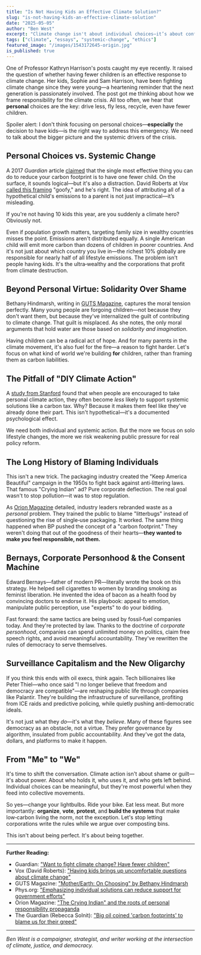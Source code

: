 ```yaml
---
title: "Is Not Having Kids an Effective Climate Solution?"
slug: "is-not-having-kids-an-effective-climate-solution"
date: "2025-05-05"
author: "Ben West"
excerpt: "Climate change isn't about individual choices—it’s about confronting corporate power, public manipulation, and systemic design."
tags: ["climate", "essays", "systemic-change", "ethics"]
featured_image: "/images/1543172645-origin.jpg"
is_published: true
---
```


One of Professor Kathryn Harrison's posts caught my eye recently. It raised the question of whether having fewer children is an effective response to climate change. Her kids, Sophie and Sam Harrison, have been fighting climate change since they were young—a heartening reminder that the next generation is passionately involved. The post got me thinking about how we frame responsibility for the climate crisis. All too often, we hear that **personal** choices are the key: drive less, fly less, recycle, even have fewer children.

Spoiler alert: I don't think focusing on personal choices—**especially** the decision to have kids—is the right way to address this emergency. We need to talk about the bigger picture and the systemic drivers of the crisis.

## Personal Choices vs. Systemic Change

A 2017 *Guardian* article [claimed](https://www.theguardian.com/environment/2017/jul/12/want-to-fight-climate-change-have-fewer-children) that the single most effective thing you can do to reduce your carbon footprint is to have one fewer child. On the surface, it sounds logical—but it's also a distraction. David Roberts at *Vox* [called this framing](https://www.vox.com/energy-and-environment/2017/7/26/16004062/kids-climate-change) "goofy," and he's right. The idea of attributing all of a hypothetical child's emissions to a parent is not just impractical—it’s misleading.

If you're not having 10 kids this year, are you suddenly a climate hero? Obviously not.

Even if population growth matters, targeting family size in wealthy countries misses the point. Emissions aren't distributed equally. A single American child will emit more carbon than dozens of children in poorer countries. And it's not just about which country you live in—the richest 10% globally are responsible for nearly half of all lifestyle emissions. The problem isn't people having kids. It's the ultra‑wealthy and the corporations that profit from climate destruction.

## Beyond Personal Virtue: Solidarity Over Shame

Bethany Hindmarsh, writing in [GUTS Magazine](http://gutsmagazine.ca/motherearth-on/), captures the moral tension perfectly. Many young people are forgoing children—not because they don't want them, but because they've internalized the guilt of contributing to climate change. That guilt is misplaced. As she notes, the only moral arguments that hold water are those based on *solidarity and imagination*.

Having children can be a radical act of hope. And for many parents in the climate movement, it's also fuel for the fire—a reason to fight harder. Let's focus on what kind of world we're building **for** children, rather than framing them as carbon liabilities.

## The Pitfall of "DIY Climate Action"

A [study from Stanford](https://phys.org/news/2017-06-emphasizing-individual-solutions-big-issues.html) found that when people are encouraged to take personal climate action, they often become *less* likely to support systemic solutions like a carbon tax. Why? Because it makes them feel like they've already done their part. This isn't hypothetical—it's a documented psychological effect.

We need both individual and systemic action. But the more we focus on solo lifestyle changes, the more we risk weakening public pressure for real policy reform.

## The Long History of Blaming Individuals

This isn't a new trick. The packaging industry created the "Keep America Beautiful" campaign in the 1950s to fight back against anti‑littering laws. That famous "Crying Indian" ad? Pure corporate deflection. The real goal wasn't to stop pollution—it was to stop regulation.

As [Orion Magazine](https://orionmagazine.org/article/the-new-abolitionists/) detailed, industry leaders rebranded waste as a *personal* problem. They trained the public to blame "litterbugs" instead of questioning the rise of single‑use packaging. It worked. The same thing happened when BP pushed the concept of a "carbon footprint." They weren't doing that out of the goodness of their hearts—**they wanted to make *you* feel responsible, not them.**

## Bernays, Corporate Personhood & the Consent Machine

Edward Bernays—father of modern PR—literally wrote the book on this strategy. He helped sell cigarettes to women by branding smoking as feminist liberation. He invented the idea of bacon as a health food by convincing doctors to endorse it. His playbook: appeal to emotion, manipulate public perception, use "experts" to do your bidding.

Fast forward: the same tactics are being used by fossil‑fuel companies today. And they're protected by law. Thanks to the doctrine of *corporate personhood*, companies can spend unlimited money on politics, claim free speech rights, and avoid meaningful accountability. They've rewritten the rules of democracy to serve themselves.

## Surveillance Capitalism and the New Oligarchy

If you think this ends with oil execs, think again. Tech billionaires like Peter Thiel—who once said "I no longer believe that freedom and democracy are compatible"—are reshaping public life through companies like Palantir. They're building the infrastructure of surveillance, profiting from ICE raids and predictive policing, while quietly pushing anti‑democratic ideals.

It's not just what they *do*—it's what they *believe*. Many of these figures see democracy as an obstacle, not a virtue. They prefer governance by algorithm, insulated from public accountability. And they've got the data, dollars, and platforms to make it happen.

## From "Me" to "We"

It's time to shift the conversation. Climate action isn't about shame or guilt—it's about power. About who holds it, who uses it, and who gets left behind. Individual choices can be meaningful, but they're most powerful when they feed into collective movements.

So yes—change your lightbulbs. Ride your bike. Eat less meat. But more importantly: **organize**, **vote**, **protest**, and **build the systems** that make low‑carbon living the norm, not the exception. Let's stop letting corporations write the rules while we argue over composting bins.

This isn't about being perfect. It's about being together.

---

**Further Reading:**

- Guardian: ["Want to fight climate change? Have fewer children"](https://www.theguardian.com/environment/2017/jul/12/want-to-fight-climate-change-have-fewer-children)
- Vox (David Roberts): ["Having kids brings up uncomfortable questions about climate change"](https://www.vox.com/energy-and-environment/2017/7/26/16004062/kids-climate-change)
- GUTS Magazine: ["Mother/Earth: On Choosing" by Bethany Hindmarsh](http://gutsmagazine.ca/motherearth-on/)
- Phys.org: ["Emphasizing individual solutions can reduce support for government efforts"](https://phys.org/news/2017-06-emphasizing-individual-solutions-big-issues.html)
- Orion Magazine: ["The Crying Indian" and the roots of personal responsibility propaganda](https://orionmagazine.org/article/the-new-abolitionists/)
- The Guardian (Rebecca Solnit): ["Big oil coined 'carbon footprints' to blame us for their greed"](https://www.theguardian.com/commentisfree/2021/aug/23/big-oil-coined-carbon-footprints-to-blame-us-for-their-greed)

---

*Ben West is a campaigner, strategist, and writer working at the intersection of climate, justice, and democracy.*
